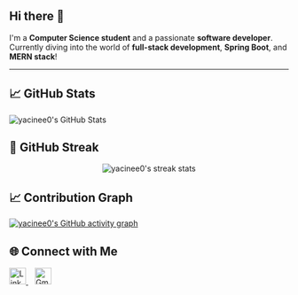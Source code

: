 ## Hi there 👋
I'm a **Computer Science student** and a passionate **software developer**.  
Currently diving into the world of **full-stack development**, **Spring Boot**, and **MERN stack**!

---
## 📈 GitHub Stats

![yacinee0's GitHub Stats](https://github-readme-stats.vercel.app/api?username=yacinee0&show_icons=true&theme=tokyonight)

## 🧠 GitHub Streak

<p align="center">
  <img src="https://streak-stats.demolab.com/?user=yacinee0&theme=tokyonight&hide_border=true" alt="yacinee0's streak stats"/>
</p>

## 📈 Contribution Graph

[![yacinee0's GitHub activity graph](https://github-readme-activity-graph.vercel.app/graph?username=yacinee0&theme=tokyo-night)](https://github.com/ashutosh00710/github-readme-activity-graph)

## 🌐 Connect with Me

<p align="left">
  <a href="https://www.linkedin.com/in/yacine-kedjour-5b8313310/" target="_blank">
    <img src="https://cdn.jsdelivr.net/gh/simple-icons/simple-icons/icons/linkedin.svg" alt="LinkedIn" width="30" height="30" />
  </a>
  &nbsp;&nbsp;
  <a href="mailto:yacineked000@gmail.com" target="_blank">
    <img src="https://cdn.jsdelivr.net/gh/simple-icons/simple-icons/icons/gmail.svg" alt="Gmail" width="30" height="30" />
  </a>
</p>


